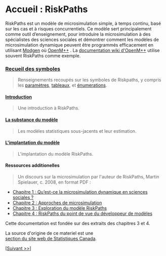 # Accueil : RiskPaths

RiskPaths est un modèle de microsimulation simple, à temps continu, basé sur les cas et à risques concurrentiels.  Ce modèle sert principalement comme outil d’enseignement, pour 
introduire la microsimulation à des spécialistes des sciences sociales et démontrer comment les modèles de microsimulation dynamique peuvent être programmés efficacement en utilisant 
[Modgen](https://www.statcan.gc.ca/microsimulation/modgen/modgen-fra.htm) 
où 
[OpenM++](https://openmpp.org/) 
. 
La 
[documentation wiki d'OpenM++](https://github.com/openmpp/openmpp.github.io/wiki) 
utilise souvent RiskPaths comme exemple.


### [Recueil des symboles](#symbol-reference)
> Renseignements recoupés sur les symboles de Riskpaths, y compris les 
[paramètres](#parameter-hierarchy), 
[tableaux](#table-hierarchy), 
et 
[énumerations](#enumerations-alphabetic).


#### [Introduction](#001-Introduction)
> Une introduction à RiskPaths.


#### [La substance du modèle](#002-General-description)
> Les modèles statistiques sous-jacents et leur estimation. 
 


#### [L'implantation du modèle](#008-Organization-of-files)
> L'implantation du modèle RiskPaths. 
 


#### Ressources additionelles

> Un discours sur la microsimulation par l'auteur de RiskPaths, Martin Spielauer, c. 2008, en format PDF :

* [Chapitre 1 : Qu’est-ce la microsimulation dynamique en sciences sociales ?](chap1-fra.pdf)
* [Chapitre 2 : Approches de microsimulation ](chap2-fra.pdf)
* [Chapitre 3 : Exploration du modèle RiskPaths](chap3-fra.pdf)
* [Chapitre 4 : RiskPaths du point de vue du développeur de modèles](chap4-fra.pdf)

Cette documentation est fondée sur des extraits des chapitres 3 et 4.

La source d'origine de ce materiel est une  
[section du site web de Statistiques Canada](https://www.statcan.gc.ca/fr/microsimulation/modgen/modgen). 


[[Suivant >>](#001-Introduction)]